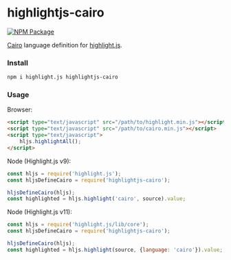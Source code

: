 # highlightjs-cairo

[![NPM Package](https://img.shields.io/npm/v/highlightjs-cairo?color=%23e55233)](https://www.npmjs.com/package/highlightjs-cairo)

[Cairo](https://www.cairo-lang.org/) language definition for [highlight.js](https://highlightjs.org/).

### Install

```bash
npm i highlight.js highlightjs-cairo
```

### Usage

Browser:

```html
<script type="text/javascript" src="/path/to/highlight.min.js"></script>
<script type="text/javascript" src="/path/to/cairo.min.js"></script>
<script type="text/javascript">
    hljs.highlightAll();
</script>
```

Node (Highlight.js v9):
```javascript
const hljs = require('highlight.js');
const hljsDefineCairo = require('highlightjs-cairo');

hljsDefineCairo(hljs);
const highlighted = hljs.highlight('cairo', source).value;
```

Node (Highlight.js v11):
```javascript
const hljs = require('highlight.js/lib/core');
const hljsDefineCairo = require('highlightjs-cairo');

hljsDefineCairo(hljs);
const highlighted = hljs.highlight(source, {language: 'cairo'}).value;
```